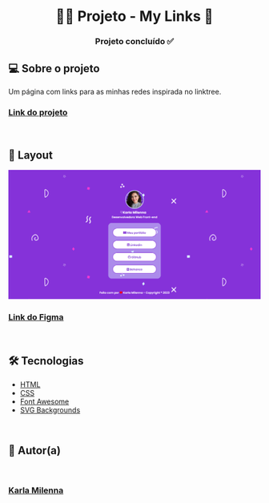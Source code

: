 <h1 align="center"> 👩‍💻 Projeto - My Links 🔗</h1>

<h3 align="center"> 
	Projeto concluído ✅
</h3>

<h2>💻 Sobre o projeto</h2>
<p>Um página com links para as minhas redes inspirada no linktree.</p> 


<h3><strong><a href="https://kamilenna.github.io/my-links/" target="_blank">Link do projeto</a></strong></h3>

<br>

<h2>🎨 Layout</h2>
<img src="assets/screencapture.png"/>
<h3><strong><a href="https://www.figma.com/file/zlWwQ7mD2VjmFFEVJ3JSfy/dev-links?node-id=0%3A1&t=9THyzI6IRbPWVJ2d-1" target="_blank">Link do Figma</a></strong></h3>

<br>


<h2>🛠 Tecnologias</h2>
<ul>
    <li><a href="https://developer.mozilla.org/pt-BR/docs/Web/HTML">HTML</a></li>
    <li><a href="https://developer.mozilla.org/pt-BR/docs/Web/CSS">CSS</a></li>
    <li><a href="https://fontawesome.com/">Font Awesome</a></li>
    <li><a href="https://www.svgbackgrounds.com/set/free-svg-backgrounds-and-patterns/" target="_blank">SVG Backgrounds</a></li>
</ul>

<br>

<h2>🦸 Autor(a)</h2>
<a href="https://karlamilenna.netlify.app/" target="_blank">
 <img style="border-radius: 50%;" src="https://avatars.githubusercontent.com/u/62101215?v=4" width="100px;" alt=""/>
 <br />
 <h3><b>Karla Milenna</b></h3></a>